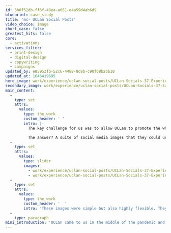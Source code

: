 ```yaml
---
id: 3b0f52db-ff6f-48ea-a661-e4a59d4ab6d9
blueprint: case_study
title: 'mc- UCLan Social Posts'
video_choice: Image
short_case: false
greatest_hits: false
core:
  - activations
services_filter:
  - print-design
  - digital-design
  - copywriting
  - campaigns
updated_by: e85953fb-52c6-4488-8c8b-c90f68b2bb10
updated_at: 1646419695
hero_image: work/experience/uclan-social-posts/UCLan-Socials-37-Experience-Full-Image-2732x1536-2.jpg
secondary_image: work/experience/uclan-social-posts/UCLan-Socials-37-Experience-Secondary-Image-896x597.jpg
main_content:
  -
    type: set
    attrs:
      values:
        type: the_work
        custom_header: ' '
        intro: |-
          The key challenge for us was to allow UCLan to promote the whole concept of Leading Lancashire, rather than just individual events. We worked with UCLan to develop a brief that they'd be happy with before we jumped into the creative.

          The answer? A suite of social media images that they could use to tell the story of individuals on their leadership journey. We worked through a few iterations of creative to show what might be possible. In the end, we settled on a concept called "Your Story". The idea references the fact that a career is like a book with multiple chapters, and the future of your story is linked to the things you do, part of which is all about learning. 
  -
    type: set
    attrs:
      values:
        type: slider
        images:
          - work/experience/uclan-social-posts/UCLan-Socials-37-Experience-Small-740x416.25-1.jpg
          - work/experience/uclan-social-posts/UCLan-Socials-37-Experience-Small-740x416.25-2.jpg
  -
    type: set
    attrs:
      values:
        type: the_work
        custom_header: '  '
        intro: 'These images were simple but also highly flexible. They can be used with different text, but also in different colours to represent different aspects of the Leading Lancashire offer. In the end, this is bold and impactful idea that will stand the test of time for UCLan.'
  -
    type: paragraph
mini_introduction: 'UCLan came to us in the middle of the pandemic and in the middle of a pickle. How could they engage businesses and workers in Lancashire to consider their events, which were rapidly shifting to an online format?'
---
```

